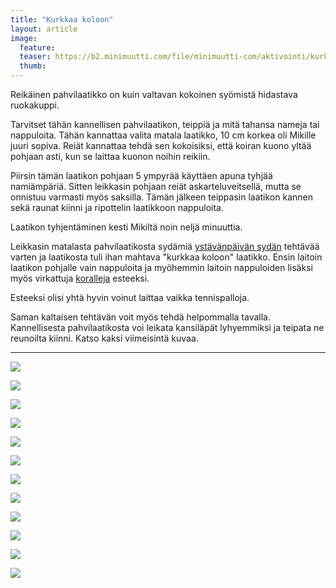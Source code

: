 ```yaml
---
title: "Kurkkaa koloon"
layout: article
image:
  feature:
  teaser: https://b2.minimuutti.com/file/minimuutti-com/aktivointi/kurkkaa-koloon/DSC34707-245px.jpg
  thumb:
---
```


Reikäinen pahvilaatikko on kuin valtavan kokoinen syömistä hidastava ruokakuppi.

Tarvitset tähän kannellisen pahvilaatikon, teippiä ja mitä tahansa nameja tai nappuloita. Tähän kannattaa valita matala laatikko, 10 cm korkea oli Mikille juuri sopiva. Reiät kannattaa tehdä sen kokoisiksi, että koiran kuono yltää pohjaan asti, kun se laittaa kuonon noihin reikiin.

Piirsin tämän laatikon pohjaan 5 ympyrää käyttäen apuna tyhjää namiämpäriä. Sitten leikkasin pohjaan reiät askarteluveitsellä, mutta se onnistuu varmasti myös saksilla. Tämän jälkeen teippasin laatikon kannen sekä raunat kiinni ja ripottelin laatikkoon nappuloita.

Laatikon tyhjentäminen kesti Mikiltä noin neljä minuuttia.

Leikkasin matalasta pahvilaatikosta sydämiä [ystävänpäivän sydän](/aktivointi/ystavanpaivan-sydan/) tehtävää varten ja laatikosta tuli ihan mahtava "kurkkaa koloon" laatikko. Ensin laitoin laatikon pohjalle vain nappuloita ja myöhemmin laitoin nappuloiden lisäksi myös virkattuja [koralleja](/aktivointi/korallit/) esteeksi.

Esteeksi olisi yhtä hyvin voinut laittaa vaikka tennispalloja.

Saman kaltaisen tehtävän voit myös tehdä helpommalla tavalla. Kannellisesta pahvilaatikosta voi leikata kansiläpät lyhyemmiksi ja teipata ne reunoilta kiinni. Katso kaksi viimeisintä kuvaa.

---

![](https://b2.minimuutti.com/file/minimuutti-com/aktivointi/kurkkaa-koloon/DSC34707-800px.jpg)

![](https://b2.minimuutti.com/file/minimuutti-com/aktivointi/kurkkaa-koloon/DSC34699-800px.jpg)

![](https://b2.minimuutti.com/file/minimuutti-com/aktivointi/kurkkaa-koloon/DSC34669-800px.jpg)

![](https://b2.minimuutti.com/file/minimuutti-com/aktivointi/kurkkaa-koloon/DSC34726-800px.jpg)

![](https://b2.minimuutti.com/file/minimuutti-com/aktivointi/kurkkaa-koloon/DS04001-800px.jpg)

![](https://b2.minimuutti.com/file/minimuutti-com/aktivointi/kurkkaa-koloon/DS04011-800px.jpg)

![](https://b2.minimuutti.com/file/minimuutti-com/aktivointi/kurkkaa-koloon/DS04046-800px.jpg)

![](https://b2.minimuutti.com/file/minimuutti-com/aktivointi/kurkkaa-koloon/DS04047-800px.jpg)

![](https://b2.minimuutti.com/file/minimuutti-com/aktivointi/kurkkaa-koloon/DS04170-800px.jpg)

![](https://b2.minimuutti.com/file/minimuutti-com/aktivointi/kurkkaa-koloon/DS04141-800px.jpg)

![](https://b2.minimuutti.com/file/minimuutti-com/aktivointi/kurkkaa-koloon/DSC41369-800px.jpg)

![](https://b2.minimuutti.com/file/minimuutti-com/aktivointi/kurkkaa-koloon/DSC41405-800px.jpg)
